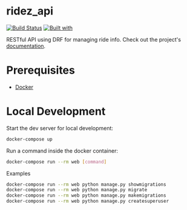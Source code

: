 # ridez_api

[![Build Status](https://travis-ci.org/patpatpatpatpat/ridez_api.svg?branch=master)](https://travis-ci.org/patpatpatpatpat/ridez_api)
[![Built with](https://img.shields.io/badge/Built_with-Cookiecutter_Django_Rest-F7B633.svg)](https://github.com/agconti/cookiecutter-django-rest)

RESTful API using DRF for managing ride info. Check out the project's [documentation](http://patpatpatpatpat.github.io/ridez_api/).

# Prerequisites

- [Docker](https://docs.docker.com/docker-for-mac/install/)  

# Local Development

Start the dev server for local development:
```bash
docker-compose up
```

Run a command inside the docker container:

```bash
docker-compose run --rm web [command]
```

Examples
```bash
docker-compose run --rm web python manage.py showmigrations
docker-compose run --rm web python manage.py migrate
docker-compose run --rm web python manage.py makemigrations
docker-compose run --rm web python manage.py createsuperuser
```
